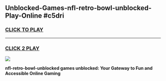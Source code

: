 
## Unblocked-Games-nfl-retro-bowl-unblocked-Play-Online #c5dri
<h3>
<a href="https://news.freeplayer.one?title=nfl-retro-bowl-unblocked&ref=3">CLICK TO PLAY</a></h3>
<hr>

<h3>
<a href="https://news.freeplayer.one?title=nfl-retro-bowl-unblocked&ref=3">CLICK 2 PLAY</a>
  
</h3>

<a href="https://news.freeplayer.one?title=nfl-retro-bowl-unblocked&ref=3"><img src="https://clearcache.store/games.png"></a>


**nfl-retro-bowl-unblocked games unblocked: Your Gateway to Fun and Accessible Online Gaming**
